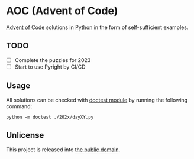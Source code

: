 # AOC (Advent of Code)

[Advent of Code](https://adventofcode.com) solutions in [Python](https://www.python.org/) in the form of self-sufficient examples.

## TODO

* [ ] Complete the puzzles for 2023
* [ ] Start to use Pyright by CI/CD

## Usage

All solutions can be checked with [doctest module](https://docs.python.org/3/library/doctest.html) by running the following command:

```shell
python -m doctest ./202x/dayXY.py
```

## Unlicense

This project is released into [the public domain](UNLICENSE).
